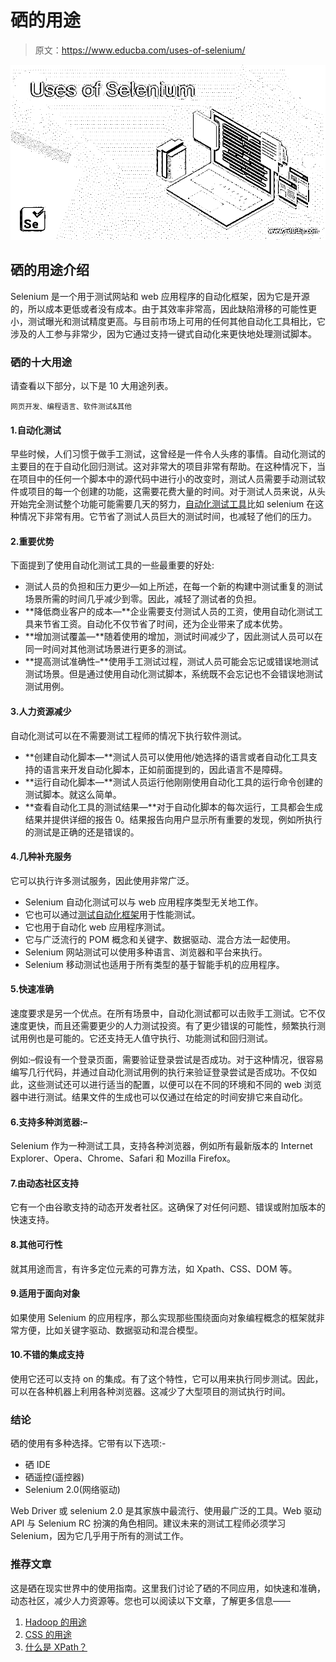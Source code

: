 # 硒的用途

> 原文：<https://www.educba.com/uses-of-selenium/>

![Uses of Selenium](img/404814d1b1bab938b601813e7e9f320b.png)



## 硒的用途介绍

Selenium 是一个用于测试网站和 web 应用程序的自动化框架，因为它是开源的，所以成本更低或者没有成本。由于其效率非常高，因此缺陷滑移的可能性更小，测试曝光和测试精度更高。与目前市场上可用的任何其他自动化工具相比，它涉及的人工参与非常少，因为它通过支持一键式自动化来更快地处理测试脚本。

### 硒的十大用途

请查看以下部分，以下是 10 大用途列表。

<small>网页开发、编程语言、软件测试&其他</small>

#### 1.自动化测试

早些时候，人们习惯于做手工测试，这曾经是一件令人头疼的事情。自动化测试的主要目的在于自动化回归测试。这对非常大的项目非常有帮助。在这种情况下，当在项目中的任何一个脚本中的源代码中进行小的改变时，测试人员需要手动测试软件或项目的每一个创建的功能，这需要花费大量的时间。对于测试人员来说，从头开始完全测试整个功能可能需要几天的努力，[自动化测试工具](https://www.educba.com/automation-testing-tools/)比如 selenium 在这种情况下非常有用。它节省了测试人员巨大的测试时间，也减轻了他们的压力。

#### 2.重要优势

下面提到了使用自动化测试工具的一些最重要的好处:

*   测试人员的负担和压力更少—如上所述，在每一个新的构建中测试重复的测试场景所需的时间几乎减少到零。因此，减轻了测试者的负担。
*   **降低商业客户的成本—**企业需要支付测试人员的工资，使用自动化测试工具来节省工资。自动化不仅节省了时间，还为企业带来了成本优势。
*   **增加测试覆盖—**随着使用的增加，测试时间减少了，因此测试人员可以在同一时间对其他测试场景进行更多的测试。
*   **提高测试准确性–**使用手工测试过程，测试人员可能会忘记或错误地测试测试场景。但是通过使用自动化测试脚本，系统既不会忘记也不会错误地测试测试用例。

#### 3.人力资源减少

自动化测试可以在不需要测试工程师的情况下执行软件测试。

*   **创建自动化脚本—**测试人员可以使用他/她选择的语言或者自动化工具支持的语言来开发自动化脚本，正如前面提到的，因此语言不是障碍。
*   **运行自动化脚本—**测试人员运行他刚刚使用自动化工具的运行命令创建的测试脚本。就这么简单。
*   **查看自动化工具的测试结果—**对于自动化脚本的每次运行，工具都会生成结果并提供详细的报告 0。结果报告向用户显示所有重要的发现，例如所执行的测试是正确的还是错误的。

#### 4.几种补充服务

它可以执行许多测试服务，因此使用非常广泛。

*   Selenium 自动化测试可以与 web 应用程序类型无关地工作。
*   它也可以通过[测试自动化框架](https://www.educba.com/test-automation-framework/)用于性能测试。
*   它也用于自动化 web 应用程序测试。
*   它与广泛流行的 POM 概念和关键字、数据驱动、混合方法一起使用。
*   Selenium 网站测试可以使用多种语言、浏览器和平台来执行。
*   Selenium 移动测试也适用于所有类型的基于智能手机的应用程序。

#### 5.快速准确

速度要求是另一个优点。在所有场景中，自动化测试都可以击败手工测试。它不仅速度更快，而且还需要更少的人力测试投资。有了更少错误的可能性，频繁执行测试用例也是可能的。它还支持无人值守执行、功能测试和回归测试。

例如:–假设有一个登录页面，需要验证登录尝试是否成功。对于这种情况，很容易编写几行代码，并通过自动化测试用例的执行来验证登录尝试是否成功。不仅如此，这些测试还可以进行适当的配置，以便可以在不同的环境和不同的 web 浏览器中进行测试。结果文件的生成也可以仅通过在给定的时间安排它来自动化。

#### 6.支持多种浏览器:–

Selenium 作为一种测试工具，支持各种浏览器，例如所有最新版本的 Internet Explorer、Opera、Chrome、Safari 和 Mozilla Firefox。

#### 7.由动态社区支持

它有一个由谷歌支持的动态开发者社区。这确保了对任何问题、错误或附加版本的快速支持。

#### 8.其他可行性

就其用途而言，有许多定位元素的可靠方法，如 Xpath、CSS、DOM 等。

#### 9.适用于面向对象

如果使用 Selenium 的应用程序，那么实现那些围绕面向对象编程概念的框架就非常方便，比如关键字驱动、数据驱动和混合模型。

#### 10.不错的集成支持

使用它还可以支持 on 的集成。有了这个特性，它可以用来执行同步测试。因此，可以在各种机器上利用各种浏览器。这减少了大型项目的测试执行时间。

### 结论

硒的使用有多种选择。它带有以下选项:-

*   硒 IDE
*   硒遥控(遥控器)
*   Selenium 2.0(网络驱动)

Web Driver 或 selenium 2.0 是其家族中最流行、使用最广泛的工具。Web 驱动 API 与 Selenium RC 扮演的角色相同。建议未来的测试工程师必须学习 Selenium，因为它几乎用于所有的测试工作。

### 推荐文章

这是硒在现实世界中的使用指南。这里我们讨论了硒的不同应用，如快速和准确，动态社区，减少人力资源等。您也可以阅读以下文章，了解更多信息——

1.  [Hadoop 的用途](https://www.educba.com/uses-of-hadoop/)
2.  [CSS 的用途](https://www.educba.com/uses-of-css/)
3.  [什么是 XPath？](https://www.educba.com/what-is-xpath/)





